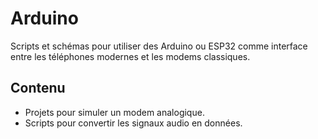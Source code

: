 # Arduino
Scripts et schémas pour utiliser des Arduino ou ESP32 comme interface entre les téléphones modernes et les modems classiques.

## Contenu
- Projets pour simuler un modem analogique.
- Scripts pour convertir les signaux audio en données.
